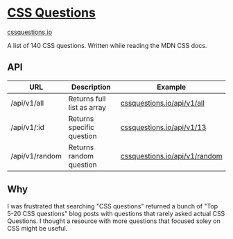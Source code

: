 # [CSS Questions](http://cssquestions.io/)

[cssquestions.io](http://cssquestions.io/)

A list of 140 CSS questions. Written while reading the MDN CSS docs.

## API

| URL            | Description                | Example                                                               |
| -------------- | -------------------------- | --------------------------------------------------------------------- |
| /api/v1/all    | Returns full list as array | [cssquestions.io/api/v1/all](http://cssquestions.io/api/v1/all)       |
| /api/v1/:id    | Returns specific question  | [cssquestions.io/api/v1/13](http://cssquestions.io/api/v1/13)         |
| /api/v1/random | Returns random question    | [cssquestions.io/api/v1/random](http://cssquestions.io/api/v1/random) |

## Why

I was frustrated that searching "CSS questions" returned a bunch of "Top 5-20 CSS questions" blog posts with questions that rarely asked actual CSS Questions. I thought a resource with more questions that focused soley on CSS might be useful.
